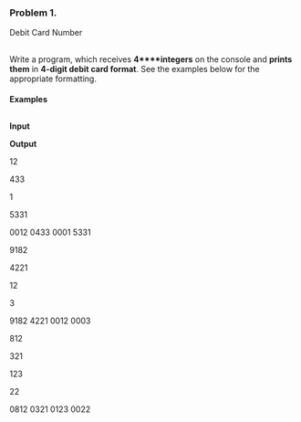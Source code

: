 ### Problem 1.                
Debit Card Number

##

Write a program, which receives **4****integers**
on the console and **prints them** in **4-digit debit card format**. See the
examples below for the appropriate formatting.

#### Examples

##



**Input**



**Output**



12

433

1

5331



0012 0433 0001 5331



9182

4221

12

3



9182 4221 0012 0003



812

321

123

22



0812 0321 0123 0022
